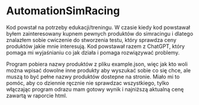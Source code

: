 # AutomationSimRacing

Kod powstał na potrzeby edukacji/treningu. W czasie kiedy kod powstawał byłem zainteresowany kupnem pewnych produktów do simracingu i dlatego znalazłem sobie cwiczenie do stworzenia testu, który sprawdza ceny produktów jakie mnie interesują. 
Kod powstawał razem z ChatGPT, który pomaga mi wyjaśnianiu co jak działa i pomaga rozwiązywać problemy. 

Program pobiera nazwy produktów z pliku example.json, więc jak kto woli można wpisać dowolne inne produkty aby wyszukać sobie co się chce, ale muszą to być pełne nazwy produktów dostepne na stronie. 
Miało mi to pomóc, aby co dziennie ręcznie nie sprawdzac wszystkiego, tylko włączając program odrazu mam gotowy wynik i najniższą aktualną cenę zawartą w raporcie html. 
